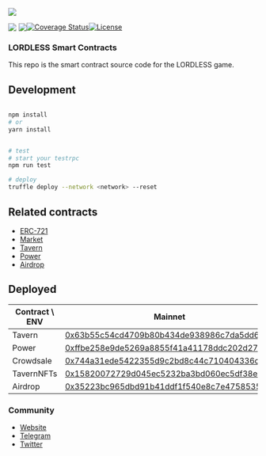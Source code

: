 [![](https://olxvlcccu.qnssl.com/blog/5zzdv.png?imageslim)](https://lordless.io)

<div style="display: flex;align-items: center;" align="left">
  <a href="https://lordless.io" target="__blank">
    <img src="https://olxvlcccu.qnssl.com/blog/l4ck6.png?imageView2/1/w/40/h/40" />
  </a>
  <a style="margin-left: 5px;" href="https://travis-ci.org/lordlessio/game-contracts">
    <img src="https://img.shields.io/travis/lordlessio/game-contracts.svg?branch=master" />
  </a>
  <a href='https://coveralls.io/github/lordlessio/game-contracts?branch=master'>
    <img src='https://coveralls.io/repos/github/lordlessio/game-contracts/badge.svg?branch=master' alt='Coverage Status' />
  </a>
  <a href='LICENSE'>
    <img src='https://img.shields.io/github/license/lordlessio/LDB-NFT.svg' alt='License' />
  </a>

</div>

### LORDLESS Smart Contracts
This repo is the smart contract source code for the LORDLESS game.

## Development
```sh

npm install 
# or
yarn install


# test
# start your testrpc
npm run test

# deploy 
truffle deploy --network <network> --reset 

```

## Related contracts

* [ERC-721](contracts/nft/TavernNFTs.sol)
* [Market](contracts/crowdsale/NFTsCrowdsale.sol)
* [Tavern](contracts/tavern/TavernBase.sol)
* [Power](contracts/tavern/Power.sol)
* [Airdrop](contracts/Airdrop/Airdrop.sol)


## Deployed

| Contract \ ENV | Mainnet                                                      | Ropsten                                                      |
| -------------- | ------------------------------------------------------------ | ------------------------------------------------------------ |
| Tavern         | [0x63b55c54cd4709b80b434de938986c7da5dd6cb5](https://etherscan.io/address/0x63b55c54cd4709b80b434de938986c7da5dd6cb5) | [0x94a0998c466744b53db002ff4d29cfcdb0aea6c6](https://ropsten.etherscan.io/address/0x94a0998c466744b53db002ff4d29cfcdb0aea6c6) |
| Power          | [0xffbe258e9de5269a8855f41a41178ddc202d27bb](https://etherscan.io/address/0xffbe258e9de5269a8855f41a41178ddc202d27bb) | [0xea08874e12eae69f592c721ea0243d56d76c4f80](https://ropsten.etherscan.io/address/0xea08874e12eae69f592c721ea0243d56d76c4f80) |
| Crowdsale      | [0x744a31ede5422355d9c2bd8c44c710404336ca84](https://etherscan.io/address/0x744a31ede5422355d9c2bd8c44c710404336ca84) | [0xee301e417e8e802089fccec365f3e0416cfd083b](https://ropsten.etherscan.io/address/0xee301e417e8e802089fccec365f3e0416cfd083b) |
| TavernNFTs     | [0x15820072729d045ec5232ba3bd060ec5df38e09a](https://etherscan.io/address/0x15820072729d045ec5232ba3bd060ec5df38e09a) | [0x9a059a2dd2e3c025a123f2ae65cd85bf73d9db5e](https://ropsten.etherscan.io/address/0x9a059a2dd2e3c025a123f2ae65cd85bf73d9db5e) |
| Airdrop        | [0x35223bc965dbd91b41ddf1f540e8c7e475853551](https://etherscan.io/address/0x35223bc965dbd91b41ddf1f540e8c7e475853551) | [0xb71e2f2af27bcac476eefb418e56869067009997](https://ropsten.etherscan.io/address/0xb71e2f2af27bcac476eefb418e56869067009997) |



### Community
* [Website](https://lordless.io)
* [Telegram](https://t.me/lordlessio)
* [Twitter](https://twitter.com/lordlessio)

